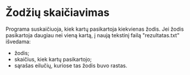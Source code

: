 # Žodžių skaičiavimas
Programa suskaičiuoja, kiek kartų pasikartoja kiekvienas žodis. Jei žodis pasikartoja daugiau nei vieną kartą, į naują tekstinį failą "rezultatas.txt" išvedama:
* žodis;
* skaičius, kiek kartų pasikartojo;
* sąrašas eilučių, kuriose tas žodis buvo rastas.
